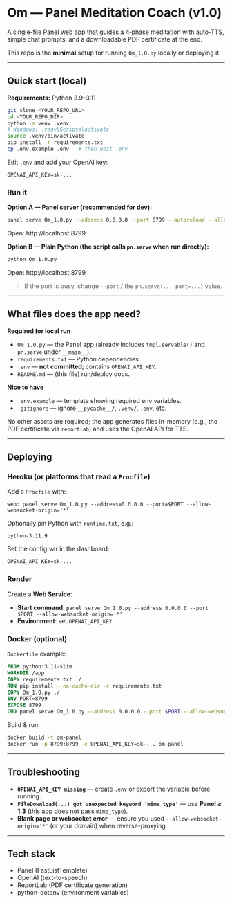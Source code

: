 # Om — Panel Meditation Coach (v1.0)

A single-file [Panel](https://panel.pyviz.org/) web app that guides a 4‑phase meditation with auto‑TTS, simple chat prompts, and a downloadable PDF certificate at the end.

This repo is the **minimal** setup for running `Om_1.0.py` locally or deploying it.

---

## Quick start (local)

**Requirements:** Python 3.9–3.11

```bash
git clone <YOUR_REPO_URL>
cd <YOUR_REPO_DIR>
python -m venv .venv
# Windows: .venv\Scripts\activate
source .venv/bin/activate
pip install -r requirements.txt
cp .env.example .env   # then edit .env
```

Edit `.env` and add your OpenAI key:

```env
OPENAI_API_KEY=sk-...
```

### Run it

**Option A — Panel server (recommended for dev):**
```bash
panel serve Om_1.0.py --address 0.0.0.0 --port 8799 --autoreload --allow-websocket-origin='*'
```
Open: http://localhost:8799

**Option B — Plain Python (the script calls `pn.serve` when run directly):**
```bash
python Om_1.0.py
```
Open: http://localhost:8799

> If the port is busy, change `--port` / the `pn.serve(... port=...)` value.

---

## What files does the app need?

**Required for local run**
- `Om_1.0.py` — the Panel app (already includes `tmpl.servable()` and `pn.serve` under `__main__`).
- `requirements.txt` — Python dependencies.
- `.env` — **not committed**; contains `OPENAI_API_KEY`.
- `README.md` — (this file) run/deploy docs.

**Nice to have**
- `.env.example` — template showing required env variables.
- `.gitignore` — ignore `__pycache__/`, `.venv/`, `.env`, etc.

No other assets are required; the app generates files in-memory (e.g., the PDF certificate via `reportlab`) and uses the OpenAI API for TTS.

---

## Deploying

### Heroku (or platforms that read a `Procfile`)

Add a `Procfile` with:
```
web: panel serve Om_1.0.py --address=0.0.0.0 --port=$PORT --allow-websocket-origin='*'
```

Optionally pin Python with `runtime.txt`, e.g.:
```
python-3.11.9
```

Set the config var in the dashboard:
```
OPENAI_API_KEY=sk-...
```

### Render

Create a **Web Service**:
- **Start command**: `panel serve Om_1.0.py --address 0.0.0.0 --port $PORT --allow-websocket-origin='*'`
- **Environment**: set `OPENAI_API_KEY`

### Docker (optional)

`Dockerfile` example:

```dockerfile
FROM python:3.11-slim
WORKDIR /app
COPY requirements.txt ./
RUN pip install --no-cache-dir -r requirements.txt
COPY Om_1.0.py ./
ENV PORT=8799
EXPOSE 8799
CMD panel serve Om_1.0.py --address 0.0.0.0 --port $PORT --allow-websocket-origin='*'
```

Build & run:
```bash
docker build -t om-panel .
docker run -p 8799:8799 -e OPENAI_API_KEY=sk-... om-panel
```

---

## Troubleshooting

- **`OPENAI_API_KEY missing`** — create `.env` or export the variable before running.
- **`FileDownload(...) got unexpected keyword 'mime_type'`** — use **Panel ≥ 1.3** (this app does not pass `mime_type`).
- **Blank page or websocket error** — ensure you used `--allow-websocket-origin='*'` (or your domain) when reverse-proxying.

---

## Tech stack

- Panel (FastListTemplate)
- OpenAI (text-to-speech)
- ReportLab (PDF certificate generation)
- python-dotenv (environment variables)
